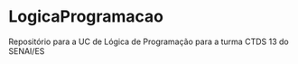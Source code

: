 # LogicaProgramacao
Repositório para a UC de Lógica de Programação para a turma CTDS 13 do SENAI/ES
